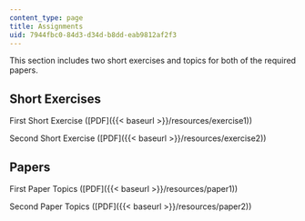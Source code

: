 ```yaml
---
content_type: page
title: Assignments
uid: 7944fbc0-84d3-d34d-b8dd-eab9812af2f3
---
```


This section includes two short exercises and topics for both of the required papers.

Short Exercises
---------------

First Short Exercise ([PDF]({{< baseurl >}}/resources/exercise1))

Second Short Exercise ([PDF]({{< baseurl >}}/resources/exercise2))

Papers
------

First Paper Topics ([PDF]({{< baseurl >}}/resources/paper1))

Second Paper Topics ([PDF]({{< baseurl >}}/resources/paper2))